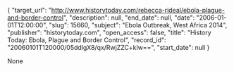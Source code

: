 {
  "target_url": "http://www.historytoday.com/rebecca-rideal/ebola-plague-and-border-control", 
  "description": null, 
  "end_date": null, 
  "date": "2006-01-01T12:00:00", 
  "slug": 15660, 
  "subject": "Ebola Outbreak, West Africa 2014", 
  "publisher": "historytoday.com", 
  "open_access": false, 
  "title": "History Today: Ebola, Plague and Border Control", 
  "record_id": "20060101T120000/05ddlgX8/qx/RwjZZC+klw==", 
  "start_date": null
}

None